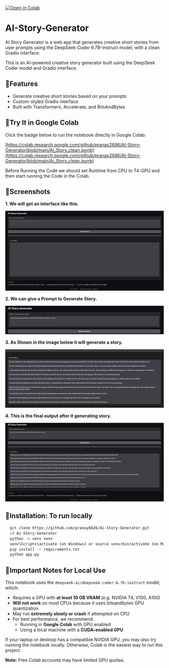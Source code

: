 [![Open in Colab](https://colab.research.google.com/assets/colab-badge.svg)](https://colab.research.google.com/github/pranay2686/AI-Story-Generator/blob/main/Ai_Story_clean.ipynb)

# AI-Story-Generator
AI Story Generator is a web app that generates creative short stories from user prompts using the DeepSeek Coder 6.7B-Instruct model, with a clean Gradio interface.

This is an AI-powered creative story generator built using the DeepSeek Coder model and Gradio interface.


## :link:Features

- Generate creative short stories based on your prompts
- Custom-styled Gradio interface
- Built with Transformers, Accelerate, and BitsAndBytes


## :link:Try It in Google Colab

Click the badge below to run the notebook directly in Google Colab:

[https://colab.research.google.com/github/pranay2686/AI-Story-Generator/blob/main/Ai_Story_clean.ipynb](https://colab.research.google.com/github/pranay2686/AI-Story-Generator/blob/main/Ai_Story_clean.ipynb)

Before Running the Code we should set Runtime from CPU to T4-GPU and then start running the Code in the Colab.

## :link:Screenshots

<b>1. We will get an interface like this. </b>

![Image Alt](https://github.com/pranay2686/AI-Story-Generator/blob/main/screenshots/1.png)

<b>2. We can give a Prompt to Generate Story. </b>

![Image Alt](https://github.com/pranay2686/AI-Story-Generator/blob/main/screenshots/2.png)

<b>3. As Shown in the image below it will generate a story. </b>

![Image Alt](https://github.com/pranay2686/AI-Story-Generator/blob/main/screenshots/3.png)

<b>4. This is the final output after it generating story.</b>

![Image Alt](https://github.com/pranay2686/AI-Story-Generator/blob/main/screenshots/4.png)

## :link:Installation: To run locally
```bash
  git clone https://github.com/pranay6826/Ai-Story-Generator.git
  cd Ai-Story-Generator
  python -m venv venv
  venv\Scripts\activate (on Windows) or source venv/bin/activate (on Mac or Linux)
  pip install -r requirements.txt
  python app.py
```
## :link:Important Notes for Local Use

This notebook uses the `deepseek-ai/deepseek-coder-6.7b-instruct` model, which:

- Requires a GPU with **at least 10 GB VRAM** (e.g. NVIDIA T4, V100, A100)
- **Will not work** on most CPUs because it uses bitsandbytes GPU quantization
- May run **extremely slowly or crash** if attempted on CPU
- For best performance, we recommend:
  - Running in **Google Colab** with GPU enabled
  - Using a local machine with a **CUDA-enabled GPU**

If your laptop or desktop has a compatible NVIDIA GPU, you may also try running the notebook locally. Otherwise, Colab is the easiest way to run this project.

**Note:** Free Colab accounts may have limited GPU quotas.





